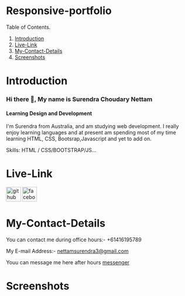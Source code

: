 # Responsive-portfolio

Table of Contents.
1. [Introduction](#Introduction)
2. [Live-Link](#Live-Link)
3. [My-Contact-Details](#My-Contact-Details)
4. [Screenshots](#Screenshots)


# Introduction

### Hi there 👋, My name is Surendra Choudary Nettam

#### Learning Design and Development

I'm Surendra from Australia, and am studying web development. I really enjoy learning languages and at present am spending most of my time learning HTML, CSS, Bootsrap,Javascript and yet to add on.

Skills:  HTML / CSS/BOOTSTRAP/JS...

# Live-Link

[<img src='https://cdn.jsdelivr.net/npm/simple-icons@3.0.1/icons/github.svg' alt='github' height='40'>](https://github.com/NETSYOO1)  [<img src='https://cdn.jsdelivr.net/npm/simple-icons@3.0.1/icons/facebook.svg' alt='facebook' height='40'>](https://www.facebook.com/https://www.messenger.com/t/100007560556116)  


# My-Contact-Details

You can contact me during office hours:- +61416195789

My E-mail Address:- nettamsurendra3@gmail.com

Youu can message me here after hours [messenger](https://www.messenger.com/t/100007560556116)

# Screenshots
